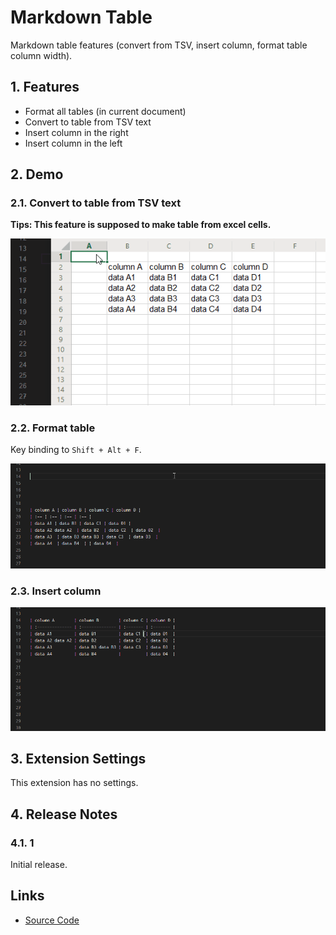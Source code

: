# Markdown Table

Markdown table features (convert from TSV, insert column, format table column width).

## 1. Features

- Format all tables (in current document)
- Convert to table from TSV text
- Insert column in the right
- Insert column in the left

## 2. Demo

### 2.1. Convert to table from TSV text

**Tips: This feature is supposed to make table from excel cells.**

![convert](images/table_from_excel.gif)

### 2.2. Format table

Key binding to `Shift + Alt + F`.

![formattable](images/format_table.gif)

### 2.3. Insert column

![insert](images/insert.gif)

## 3. Extension Settings

This extension has no settings.

## 4. Release Notes

### 4.1. 1

Initial release.

## Links

- [Source Code](https://github.com/takumisoft68/vscode-markdown-table)
